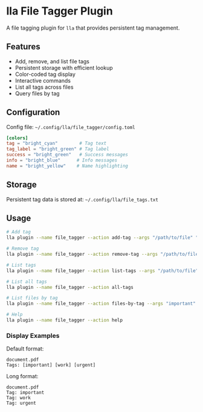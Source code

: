 # lla File Tagger Plugin

A file tagging plugin for `lla` that provides persistent tag management.

## Features

- Add, remove, and list file tags
- Persistent storage with efficient lookup
- Color-coded tag display
- Interactive commands
- List all tags across files
- Query files by tag

## Configuration

Config file: `~/.config/lla/file_tagger/config.toml`

```toml
[colors]
tag = "bright_cyan"        # Tag text
tag_label = "bright_green" # Tag label
success = "bright_green"   # Success messages
info = "bright_blue"      # Info messages
name = "bright_yellow"    # Name highlighting
```

## Storage

Persistent tag data is stored at: `~/.config/lla/file_tags.txt`

## Usage

```bash
# Add tag
lla plugin --name file_tagger --action add-tag --args "/path/to/file" "important"

# Remove tag
lla plugin --name file_tagger --action remove-tag --args "/path/to/file" "important"

# List tags
lla plugin --name file_tagger --action list-tags --args "/path/to/file"

# List all tags
lla plugin --name file_tagger --action all-tags

# List files by tag
lla plugin --name file_tagger --action files-by-tag --args "important"

# Help
lla plugin --name file_tagger --action help
```

### Display Examples

Default format:

```
document.pdf
Tags: [important] [work] [urgent]
```

Long format:

```
document.pdf
Tag: important
Tag: work
Tag: urgent
```
